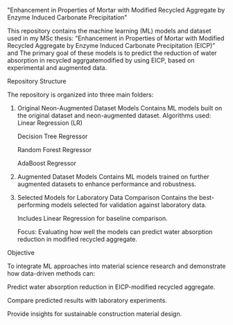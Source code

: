 "Enhancement in Properties of Mortar with Modified Recycled Aggregate by Enzyme Induced Carbonate Precipitation"

This repository contains the machine learning (ML) models and dataset used in my MSc thesis: “Enhancement in Properties of Mortar with Modified Recycled Aggregate by Enzyme Induced Carbonate Precipitation (EICP)” and The primary goal of these models is to predict the reduction of water absorption in recycled aggrgatemodified by using EICP, based on experimental and augmented data.
     
Repository Structure

The repository is organized into three main folders:
1. Original Neon-Augmented Dataset Models
    Contains ML models built on the original dataset and neon-augmented dataset.
    Algorithms used:
      Linear Regression (LR)
   
      Decision Tree Regressor
   
      Random Forest Regressor
   
      AdaBoost Regressor
   
3. Augmented Dataset Models
   Contains ML models trained on further augmented datasets to enhance performance and robustness.
4. Selected Models for Laboratory Data Comparison
    Contains the best-performing models selected for validation against laboratory data.
   
    Includes Linear Regression for baseline comparison.
   
    Focus: Evaluating how well the models can predict water absorption reduction in modified recycled aggregate.

Objective

To integrate ML approaches into material science research and demonstrate how data-driven methods can:

Predict water absorption reduction in EICP-modified recycled aggregate.

Compare predicted results with laboratory experiments.

Provide insights for sustainable construction material design.
